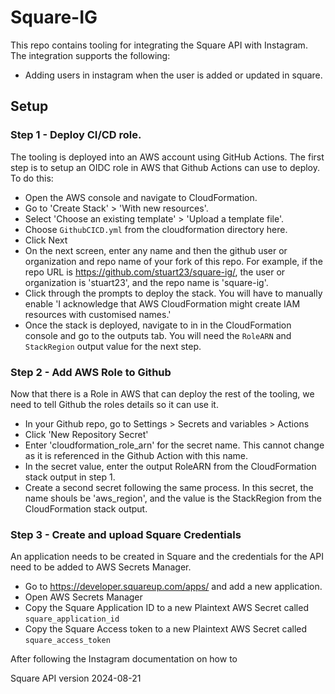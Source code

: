 # Square-IG

This repo contains tooling for integrating the Square API with Instagram. The integration supports the following:

- Adding users in instagram when the user is added or updated in square.

## Setup

### Step 1 - Deploy CI/CD role.

The tooling is deployed into an AWS account using GitHub Actions. The first step is to setup an OIDC role in AWS
that Github Actions can use to deploy. To do this:

- Open the AWS console and navigate to CloudFormation.
- Go to 'Create Stack' > 'With new resources'.
- Select 'Choose an existing template' > 'Upload a template file'.
- Choose `GithubCICD.yml` from the cloudformation directory here.
- Click Next
- On the next screen, enter any name and then the github user or organization and repo name of your fork of this repo. For example, if the repo URL is https://github.com/stuart23/square-ig/, the user or organization is 'stuart23', and the repo name is 'square-ig'. 
- Click through the prompts to deploy the stack. You will have to manually enable 'I acknowledge that AWS CloudFormation might create IAM resources with customised names.'
- Once the stack is deployed, navigate to in in the CloudFormation console and go to the outputs tab. You will need the `RoleARN` and `StackRegion` output value for the next step.

### Step 2 - Add AWS Role to Github

Now that there is a Role in AWS that can deploy the rest of the tooling, we need to tell Github the roles details so it can use it.

- In your Github repo, go to Settings > Secrets and variables > Actions
- Click 'New Repository Secret'
- Enter 'cloudformation_role_arn' for the secret name. This cannot change as it is referenced in the Github Action with this name.
- In the secret value, enter the output RoleARN from the CloudFormation stack output in step 1.
- Create a second secret following the same process. In this secret, the name shouls be 'aws_region', and the value is the StackRegion from the CloudFormation stack output.

### Step 3 - Create and upload Square Credentials

An application needs to be created in Square and the credentials for the API need to be added to AWS Secrets Manager.

- Go to https://developer.squareup.com/apps/ and add a new application.
- Open AWS Secrets Manager
- Copy the Square Application ID to a new Plaintext AWS Secret called `square_application_id`
- Copy the Square Access token to a new Plaintext AWS Secret called `square_access_token`

After following the Instagram documentation on how to 


Square API version 2024-08-21
